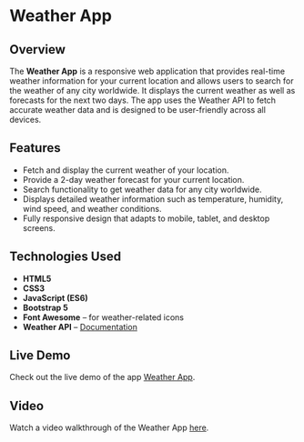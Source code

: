 # Weather App

## Overview

The **Weather App** is a responsive web application that provides real-time weather information for your current location and allows users to search for the weather of any city worldwide. It displays the current weather as well as forecasts for the next two days. The app uses the Weather API to fetch accurate weather data and is designed to be user-friendly across all devices.

## Features

- Fetch and display the current weather of your location.
- Provide a 2-day weather forecast for your current location.
- Search functionality to get weather data for any city worldwide.
- Displays detailed weather information such as temperature, humidity, wind speed, and weather conditions.
- Fully responsive design that adapts to mobile, tablet, and desktop screens.

## Technologies Used

- **HTML5**
- **CSS3**
- **JavaScript (ES6)**
- **Bootstrap 5**
- **Font Awesome** – for weather-related icons
- **Weather API** – [Documentation](https://www.weatherapi.com/docs/)

## Live Demo

Check out the live demo of the app [Weather App](https://weather-app-alpha-orpin.vercel.app/).

## Video

Watch a video walkthrough of the Weather App [here](#).
